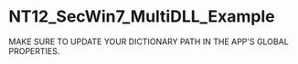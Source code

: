 # NT12_SecWin7_MultiDLL_Example

MAKE SURE TO UPDATE YOUR DICTIONARY PATH IN THE APP'S GLOBAL PROPERTIES.

